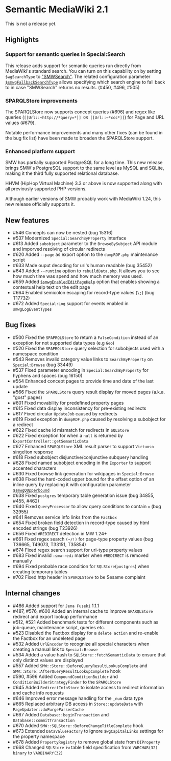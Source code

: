 # Semantic MediaWiki 2.1

This is not a release yet.

## Highlights

### Support for semantic queries in Special:Search

This release adds support for semantic queries run directly from MediaWiki's standard search. You
can turn on this capability on by setting `$wgSearchType` to ["SMWSearch"](https://semantic-mediawiki.org/wiki/Help:SMWSearch).
The related configuration parameter [``$smwgFallbackSearchType``](https://semantic-mediawiki.org/wiki/Help:$smwgFallbackSearchType)
allows specifying which search engine to fall back to in case "SMWSearch" returns no results. (#450, #496, #505)

### SPARQLStore improvements

The SPARQLStore now supports concept queries (#696) and regex like queries (`[[Url::~http://*query=*]] OR [[Url::~*ccc*]]`) for Page and URL values (#679).

Notable performance improvements and many other fixes (can be found in the bug fix list) have been
made to broaden the SPARQLStore support.

### Enhanced platform support

SMW has partially supported PostgreSQL for a long time. This new release brings SMW's PostgreSQL
support to the same level as MySQL and SQLite, making it the third fully supported relational database.

HHVM (HipHop Virtual Machine) 3.3 or above is now supported along with all previously supported PHP
versions.

Although earlier versions of SMW probably work with MediaWiki 1.24, this new release officially
supports it.

## New features

* #546 Concepts can now be nested (bug 15316) 
* #537 Modernized `Special:SearchByProperty` interface
* #613 Added `subobject` parameter to the `BrowseBySubject` API module and imporved resolving of circular redirects
* #620 Added `--page` as export option to the `dumpRDF.php` maintenance script
* #633 Made ouput decoding for uri's human readable (bug 35452)
* #643 Added `--runtime` option to `rebuildData.php`. It allows you to see how much time was spend and how much memory was used.
* #659 Added [``$smwgEnabledEditPageHelp``](https://semantic-mediawiki.org/wiki/Help:$smwgEnabledEditPageHelp) option that enables showing a contextual help text on the edit page
* #664 Enabled semicolon escaping for record-type values (`\;`) (bug T17732)
* #672 Added `Special:Log` support for events enabled in `smwgLogEventTypes` 

## Bug fixes

* #500 Fixed the `SPAPRQLStore` to return a `FalseCondition` instead of an exception for not supported data types (e.g `Geo`)
* #520 Fixed the `SPAPRQLStore` query selection for subobjects used with a namespace condition
* #543 Removes invalid category value links to `SearchByProperty` on `Special:Browse` (bug 33449)
* #537 Fixed parameter encoding in `Special:SearchByProperty` for hyphens and spaces (bug 16150)
* #554 Enhanced concept pages to provide time and date of the last update
* #566 Fixed the `SPARQLStore` query result display for moved pages (a.k.a. "gost" pages)
* #601 Fixed movability for predefined property pages
* #615 Fixed data display inconsistency for pre-existing redirects 
* #617 Fixed circular `UpdateJob` caused by redirects
* #619 Fixed exception in `dumpRDF.php` caused by resolving a subobject for a redirect 
* #622 Fixed cache id mismatch for redirects in `SQLStore`
* #622 Fixed exception for when a `null` is returned by `ExportController::getSemanticData`
* #627 Enhanced `SPARQLStore` XML result parser to support `Virtuoso` singelton response
* #618 Fixed subobject disjunctive/conjunctive subquery handling
* #628 Fixed named subobject encoding in the `Exporter` to support accented characters
* #630 Fixed browse link generation for wikipages in `Special:Browse`
* #638 Fixed the hard-coded upper bound for the offset option of an inline query by replacing it with configuration parameter [```$smwgQUpperbound```](https://semantic-mediawiki.org/wiki/Help:$smwgQUpperbound)
* #638 Fixed `postgres` temporary table generation issue (bug 34855, #455, #462)
* #640 Fixed `QueryProcessor` to allow query conditions to contain `=` (bug 32955)
* #641 Removes service info links from the `Factbox`
* #654 Fixed broken field detection in record-type caused by html encoded strings (bug T23926)
* #656 Fixed `#REDIRECT` detection in MW 1.24+
* #661 Fixed regex search `(~/!)` for page-type property values (bug T36665, T49073, T33151, T35854)
* #674 Fixed regex search support for uri-type property values
* #683 Fixed invalid `:smw-redi` marker when `#REDIRECT` is removed manually 
* #694 Fixed probable race condition for `SQLStore`(`postgres`) when creating temporary tables
* #702 Fixed http header in `SPARQLStore` to be Sesame complaint

## Internal changes

* #486 Added support for `Jena Fuseki` 1.1.1
* #487, #576, #600 Added an internal cache to improve `SPARQLStore` redirect and export lookup performance
* #512, #521 Added benchmark tests for different components such as job-queue, maintenance script, queries etc.
* #523 Disabled the Factbox display for a `delete action` and re-enable the Factbox for an undeleted page
* #532 Added `UrlEncoder` to recognize all special characters when creating a manual link to `Special:Browse`
* #534 Added a value hash to `SQLStore::fetchSemanticData` to ensure that only distinct values are displayed
* #557 Added `SMW::Store::BeforeQueryResultLookupComplete` and `SMW::Store::AfterQueryResultLookupComplete` hook
* #590, #596 Added `CompoundConditionBuilder` and `ConditionBuilderStrategyFinder` to the `SPARQLStore`
* #645 Added `RedirectInfoStore` to isolate access to redirect information and cache info requests
* #646 Improved error message handling for the `_num` data type
* #665 Replaced arbitrary DB access in `Store::updateData` with `PageUpdater::doPurgeParserCache`
* #667 Added `Database::beginTransaction` and `Database::commitTransaction` 
* #670 Added `SMW::SQLStore::BeforeChangeTitleComplete` hook 
* #673 Extended `DataValueFactory` to ignore `$wgCapitalLinks` settings for the property namespace 
* #678 Added `PropertyRegistry` to remove global state from `DIProperty`
* #668 Changed `SQLStore` `iw` table field specification from `VARCHAR(32) binary` to `VARBINARY(32)` 

